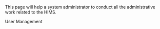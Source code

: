 This page will help a system administrator to conduct all the administrative work related to the HIMS.

User Management

